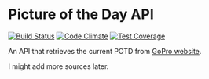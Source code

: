 # Picture of the Day API

[![Build Status](https://travis-ci.org/kahluagenie/potd-api.svg?branch=master)](https://travis-ci.org/kahluagenie/potd-api) [![Code Climate](https://codeclimate.com/github/kahluagenie/potd-api/badges/gpa.svg)](https://codeclimate.com/github/kahluagenie/potd-api) [![Test Coverage](https://codeclimate.com/github/kahluagenie/potd-api/badges/coverage.svg)](https://codeclimate.com/github/kahluagenie/potd-api)

An API that retrieves the current POTD from [GoPro website](https://gopro.com/channel/photo-of-the-day).

I might add more sources later.

